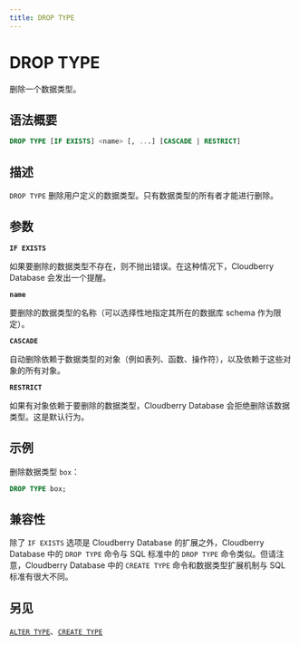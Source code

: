 ```yaml
---
title: DROP TYPE
---
```


# DROP TYPE

删除一个数据类型。

## 语法概要

```sql
DROP TYPE [IF EXISTS] <name> [, ...] [CASCADE | RESTRICT]
```

## 描述

`DROP TYPE` 删除用户定义的数据类型。只有数据类型的所有者才能进行删除。

## 参数

**`IF EXISTS`**

如果要删除的数据类型不存在，则不抛出错误。在这种情况下，Cloudberry Database 会发出一个提醒。

**`name`**

要删除的数据类型的名称（可以选择性地指定其所在的数据库 schema 作为限定）。

**`CASCADE`**

自动删除依赖于数据类型的对象（例如表列、函数、操作符），以及依赖于这些对象的所有对象。

**`RESTRICT`**

如果有对象依赖于要删除的数据类型，Cloudberry Database 会拒绝删除该数据类型。这是默认行为。

## 示例

删除数据类型 `box`：

```sql
DROP TYPE box;
```

## 兼容性

除了 `IF EXISTS` 选项是 Cloudberry Database 的扩展之外，Cloudberry Database 中的 `DROP TYPE` 命令与 SQL 标准中的 `DROP TYPE` 命令类似。但请注意，Cloudberry Database 中的 `CREATE TYPE` 命令和数据类型扩展机制与 SQL 标准有很大不同。

## 另见

[`ALTER TYPE`](https://github.com/cloudberrydb/cloudberrydb-site/blob/cbdb-doc-validation/docs/sql-stmts/alter-type.md)、[`CREATE TYPE`](https://github.com/cloudberrydb/cloudberrydb-site/blob/cbdb-doc-validation/docs/sql-stmts/create-type.md)
